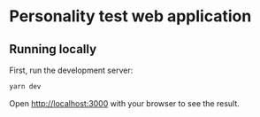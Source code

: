 # Personality test web application

## Running locally

First, run the development server:

```bash
yarn dev
```

Open [http://localhost:3000](http://localhost:3000) with your browser to see the result.
